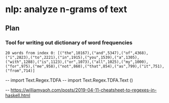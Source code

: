 # nlp: analyze n-grams of text

## Plan

### Tool for writing out dictionary of word frequencies

```
20 words from index 0: [("the",10167),("and",5347),("of",4368),("i",2823),("to",2221),("in",1915),("you",1539),("a",1305),("with",1288),("is",1123),("or",1073),("all",1025),("my",1000),("for",975),("me",958),("not",860),("that",854),("as",799),("it",751),("from",714)]
```


-- import Text.Regex.TDFA
-- import Text.Regex.TDFA.Text ()

-- https://williamyaoh.com/posts/2019-04-11-cheatsheet-to-regexes-in-haskell.html

